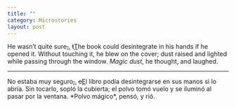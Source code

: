 ```yaml
---
title: ""
category: Microstories
layout: post
---
```

<span class="first-sentence">He wasn’t</span> quite sure<del>,</del><ins title="edited on 2022/11/21">.</ins> <del>t</del><ins title="edited on 2022/11/21">T</ins>he book could desintegrate in his hands if he opened it. Without touching it, he blew on the cover; dust raised and lighted while passing through the window. *Magic dust*, he thought, and laughed.
<hr class="column">
No estaba muy seguro<del>,</del><ins title="edited on 2022/12/18">.</ins> <del>e</del><ins title="edited on 2023/01/07">E</ins>l libro podía desintegrarse en sus manos si lo abría. Sin tocarlo, sopló la cubierta; el polvo tomó vuelo y se iluminó al pasar por la ventana. *Polvo mágico*, pensó, y rió.
